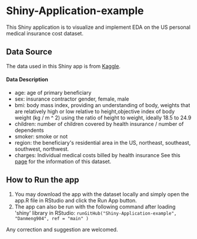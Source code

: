 # Shiny-Application-example
This Shiny application is to visualize and implement EDA on the US personal medical insurance cost dataset. 
## Data Source
The data used in this Shiny app is from [Kaggle](https://www.kaggle.com/).
#### Data Description
- age: age of primary beneficiary
- sex: insurance contractor gender, female, male
- bmi: body mass index, providing an understanding of body, weights that are relatively high or low relative to height,objective index of body weight (kg / m ^ 2) using the ratio of height to weight, ideally 18.5 to 24.9
- children: number of children covered by health insurance / number of dependents
- smoker: smoke or not
- region: the beneficiary's residential area in the US, northeast, southeast, southwest, northwest.
- charges: Individual medical costs billed by health insurance
See this [page](https://www.kaggle.com/mirichoi0218/insurance) for the information of this dataset.
## How to Run the app
1. You may download the app with the dataset locally and simply open the app.R file in RStudio and click the Run App button.
2. The app can also be run with the following command after loading 'shiny' library in RStudio:
`runGitHub("Shiny-Application-example", "Danmeng904", ref = "main" )`

Any correction and suggestion are welcomed.
